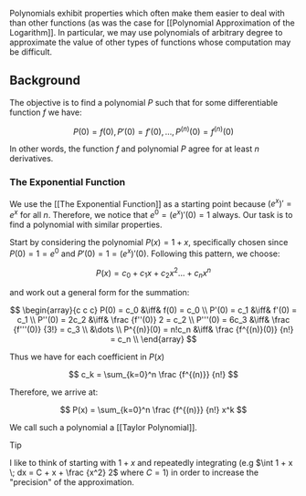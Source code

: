 Polynomials exhibit properties which often make them easier to deal with than other functions (as was the case for [[Polynomial Approximation of the Logarithm]]. In particular, we may use polynomials of arbitrary degree to approximate the value of other types of functions whose computation may be difficult.

## Background

The objective is to find a polynomial $P$ such that for some differentiable function $f$ we have:

$$
P(0) = f(0), P'(0) = f'(0), \dots, P^{(n)}(0) = f^{(n)}(0)
$$

In other words, the function $f$ and polynomial $P$ agree for at least $n$ derivatives.

### The Exponential Function

We use the [[The Exponential Function]] as a starting point because $(e^x)' = e^x$ for all $n$. Therefore, we notice that $e^0 = (e^x)'(0) = 1$ always. Our task is to find a polynomial with similar properties.

Start by considering the polynomial $P(x) = 1 + x$, specifically chosen since $P(0) = 1 = e^0$ and $P'(0) = 1 = (e^x)'(0)$. Following this pattern, we choose:

$$
P(x) = c_0 + c_1x + c_2x^2 \dots + c_nx^n
$$

and work out a general form for the summation:

$$
\begin{array}{c c c}
P(0) = c_0 &\iff& f(0) = c_0 \\
P'(0) = c_1 &\iff& f'(0) = c_1 \\
P''(0) = 2c_2 &\iff& \frac {f''(0)} 2 = c_2 \\
P'''(0) = 6c_3 &\iff& \frac {f'''(0)} {3!} = c_3 \\
&\dots \\
P^{(n)}(0) = n!c_n &\iff& \frac {f^{(n)}(0)} {n!} = c_n \\
\end{array}
$$

Thus we have for each coefficient in $P(x)$

$$
c_k = \sum_{k=0}^n \frac {f^{(n)}} {n!}
$$

Therefore, we arrive at:

$$
P(x) = \sum_{k=0}^n \frac {f^{(n)}} {n!} x^k
$$

We call such a polynomial a [[Taylor Polynomial]].

> [!tip]
> I like to think of starting with $1 + x$ and repeatedly integrating (e.g $\int 1 + x \; dx = C + x + \frac {x^2} 2$ where $C = 1$) in order to increase the "precision" of the approximation.